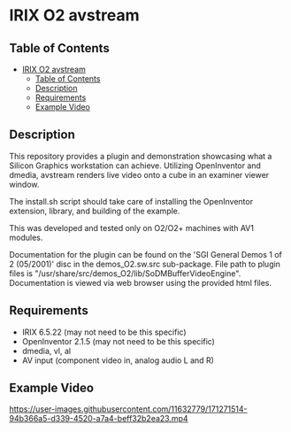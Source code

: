 # IRIX O2 avstream

## Table of Contents
- [IRIX O2 avstream](#irix_o2-avstream)
  - [Table of Contents](#table-of-contents)
  - [Description](#description)
  - [Requirements](#requirements)
  - [Example Video](#example-video)

## Description

This repository provides a plugin and demonstration showcasing what a Silicon 
Graphics workstation can achieve.  Utilizing OpenInventor and dmedia, avstream 
renders live video onto a cube in an examiner viewer window.

The install.sh script should take care of installing the OpenInventor extension, library, and building of the example.

This was developed and tested only on O2/O2+ machines with AV1 modules.

Documentation for the plugin can be found on the 'SGI General Demos 1 of 2 (05/2001)' disc in the demos_O2.sw.src sub-package. File path to plugin files is "/usr/share/src/demos_O2/lib/SoDMBufferVideoEngine".  Documentation is viewed via web browser using the provided html files.

## Requirements

- IRIX 6.5.22 (may not need to be this specific)
- OpenInventor 2.1.5 (may not need to be this specific)
- dmedia, vl, al
- AV input (component video in, analog audio L and R)

## Example Video

https://user-images.githubusercontent.com/11632779/171271514-94b366a5-d339-4520-a7a4-beff32b2ea23.mp4
